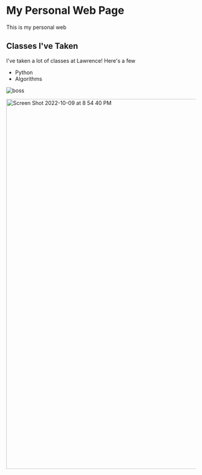 # My Personal Web Page

This is my personal web

## Classes I've Taken

I've taken a lot of classes at Lawrence! Here's a few

- Python
- Algorithms

![boss](https://larrybrownsports.com/wp-content/uploads/2022/08/aaron-rodgers.jpg)

<img width="982" alt="Screen Shot 2022-10-09 at 8 54 40 PM" src="https://user-images.githubusercontent.com/113624495/194790113-1778237f-1a05-453b-ad72-d2fcac1830fa.png">
